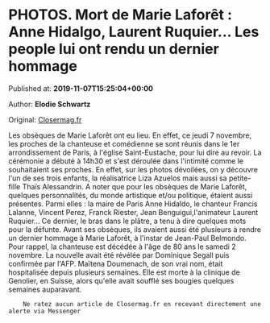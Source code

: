 
# PHOTOS. Mort de Marie Laforêt : Anne Hidalgo, Laurent Ruquier... Les people lui ont rendu un dernier hommage

Published at: **2019-11-07T15:25:04+00:00**

Author: **Elodie Schwartz**

Original: [Closermag.fr](https://www.closermag.fr/people/photos-mort-de-marie-laforet-anne-hidalgo-laurent-ruquier-les-people-lui-ont-ren-1046043)

Les obsèques de Marie Laforêt ont eu lieu. En effet, ce jeudi 7 novembre, les proches de la chanteuse et comédienne se sont réunis dans le 1er arrondissement de Paris, à l'église Saint-Eustache, pour lui dire au revoir. La cérémonie a débuté à 14h30 et s'est déroulée dans l'intimité comme le souhaitaient ses proches. En effet, sur les photos dévoilées, on y découvre l'un de ses trois enfants, la réalisatrice Liza Azuelos mais aussi sa petite-fille Thaïs Alessandrin.
A noter que pour les obsèques de Marie Laforêt, quelques personnalités, du monde artistique et/ou politique, étaient aussi présentes. Parmi elles : la maire de Paris Anne Hidaldo, le chanteur Francis Lalanne, Vincent Perez, Franck Riester, Jean Benguigui,l'animateur Laurent Ruquier... Ce dernier, le bras dans le plâtre, a tenu à dire quelques mots pour la défunte. Avant ses obsèques, ils avaient aussi été plusieurs à rendre un dernier hommage à Marie Laforêt, à l'instar de Jean-Paul Belmondo.
Pour rappel, la chanteuse est décédée à l'âge de 80 ans le samedi 2 novembre. La nouvelle avait été révélée par Dominique Segall puis confirmée par l'AFP. Maïtena Doumenach, de son vrai nom, était hospitalisée depuis plusieurs semaines. Elle est morte à la clinique de Genolier, en Suisse, alors qu'elle avait soufflé ses bougies quelques semaines auparavant.

        Ne ratez aucun article de Closermag.fr en recevant directement une alerte via Messenger
      
